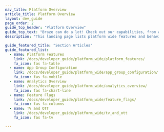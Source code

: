 ```yaml
---
nav_title: Platform Overview
article_title: Platform Overview
layout: dev_guide
page_order: 2
guide_top_header: "Platform Overview"
guide_top_text: "Braze can do a lot! Check out our capabilities, from a developer frame of mind!"
description: "This landing page lists platform wide features and behaviors, including getting started materials, sample use cases, sending test messages, and feature flags."

guide_featured_title: "Section Articles"
guide_featured_list:
  - name: Platform Features
    link: /docs/developer_guide/platform_wide/platform_features/
    fa_icon: fas fa-table
  - name: App Group Configuration
    link: /docs/developer_guide/platform_wide/app_group_configuration/
    fa_icon: fas fa-mobile
  - name: Analytics Overview
    link: /docs/developer_guide/platform_wide/analytics_overview/
    fa_icon: fas fa-chart-line
  - name: Feature Flags
    link: /docs/developer_guide/platform_wide/feature_flags/
    fa_icon: fas fa-columns
  - name: TV and OTT
    link: /docs/developer_guide/platform_wide/tv_and_ott
    fa_icon: fas fa-tv

---
```

